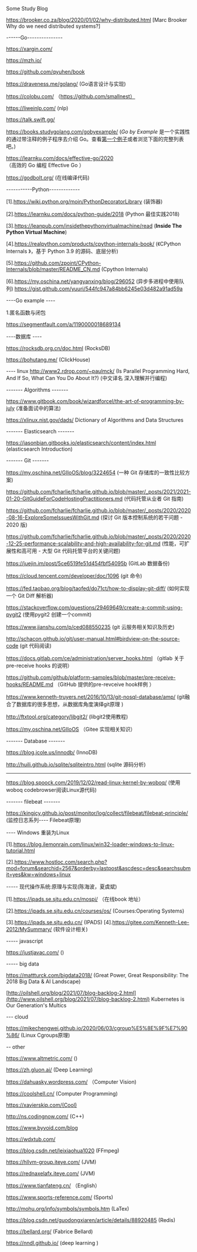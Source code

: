 Some Study Blog 

https://brooker.co.za/blog/2020/01/02/why-distributed.html  [Marc Brooker Why do we need distributed  systems?]

------Go---------------

https://xargin.com/

https://mzh.io/

https://github.com/qyuhen/book

https://draveness.me/golang/ (Go语言设计与实现)



https://colobu.com/ （https://github.com/smallnest）

https://liweinlp.com/ (nlp)



https://talk.swift.gg/



https://books.studygolang.com/gobyexample/ (*Go by Example* 是一个实践性的通过带注释的例子程序去介绍 Go。查看[第一个例子](https://books.studygolang.com/gobyexample/hello-world/)或者浏览下面的完整列表吧。)

https://learnku.com/docs/effective-go/2020 （高效的 Go 编程 Effective Go ）



https://godbolt.org/ (在线编译代码)



-----------Python-------------

[1].https://wiki.python.org/moin/PythonDecoratorLibrary (装饰器)

[2].https://learnku.com/docs/python-guide/2018 (Python 最佳实践2018)

[3].https://leanpub.com/insidethepythonvirtualmachine/read (**Inside The Python Virtual Machine**)

[4].https://realpython.com/products/cpython-internals-book/ (《CPython Internals 》，基于 Python 3.9 的源码、底层分析)

[5].https://github.com/zpoint/CPython-Internals/blob/master/README_CN.md (Cpython Internals)

[6].https://my.oschina.net/yangyanxing/blog/296052  (异步多进程中使用队列)   https://gist.github.com/yuuri/544fc947a84bb6245e03d482a91ad59a





----Go example ----

1.匿名函数与闭包

https://segmentfault.com/a/1190000018689134

----数据库 ---- 

https://rocksdb.org.cn/doc.html (RocksDB)

https://bohutang.me/  (ClickHouse)

---- linux 
http://www2.rdrop.com/~paulmck/ 
(Is Parallel Programming Hard, And If So, What Can You Do About It?)
(中文译名 深入理解并行编程)



------- Algorithms -------

https://www.gitbook.com/book/wizardforcel/the-art-of-programming-by-july  (准备面试中的算法)

https://xlinux.nist.gov/dads/ Dictionary of Algorithms and Data Structures



------- Elasticsearch  -------

https://jasonbian.gitbooks.io/elasticsearch/content/index.html (elasticsearch Introduction)

------- Git  -------

https://my.oschina.net/GIIoOS/blog/3224654 (一种 Git 存储库的一致性比较方案)

https://github.com/fcharlie/fcharlie.github.io/blob/master/_posts/2021/2021-01-20-GitGuideForCodeHostingPractitioners.md (代码托管从业者 Git 指南)

https://github.com/fcharlie/fcharlie.github.io/blob/master/_posts/2020/2020-08-16-ExploreSomeIssuesWithGit.md (探讨 Git 版本控制系统的若干问题 - 2020 版)

https://github.com/fcharlie/fcharlie.github.io/blob/master/_posts/2020/2020-12-25-performance-scalability-and-high-availability-for-git.md (性能，可扩展性和高可用 - 大型 Git 代码托管平台的关键问题) 

https://juejin.im/post/5ce6519fe51d454fbf54095b (GitLab 数据备份)

https://cloud.tencent.com/developer/doc/1096 (git 命令)

https://fed.taobao.org/blog/taofed/do71ct/how-to-display-git-diff/ (如何实现一个 Git Diff 解析器)

https://stackoverflow.com/questions/29469649/create-a-commit-using-pygit2 (使用pygit2 创建一个commit)

https://www.jianshu.com/p/ced088550235 (git 云服务相关知识及历史)

http://schacon.github.io/git/user-manual.html#birdview-on-the-source-code (git 代码阅读)

https://docs.gitlab.com/ce/administration/server_hooks.html  （gitlab 关于pre-receive hooks 的说明）

https://github.com/github/platform-samples/blob/master/pre-receive-hooks/README.md （GitHub 提供的pre-revceive hook样例 ）

https://www.kenneth-truyers.net/2016/10/13/git-nosql-database/amp/ (git融合了数据库的很多思想，从数据库角度演绎git原理 <Git as a NoSql database> )

http://ftxtool.org/category/libgit2/ (libgit2使用教程)

https://my.oschina.net/GIIoOS （Gitee 实现相关知识）

------- Database  -------

https://blog.jcole.us/innodb/ (InnoDB)

http://huili.github.io/sqlite/sqliteintro.html (sqlite 源码分析)


---------------------------------------

https://blog.spoock.com/2019/12/02/read-linux-kernel-by-woboq/  (使用woboq codebrowser阅读Linux源代码)


------- filebeat  -------


https://kingjcy.github.io/post/monitor/log/collect/filebeat/filebeat-principle/ (监控日志系列---- Filebeat原理)


---- Windows 重装为Linux

[1].https://blog.ilemonrain.com/linux/win32-loader-windows-to-linux-tutorial.html

[2].https://www.hostloc.com/search.php?mod=forum&searchid=2567&orderby=lastpost&ascdesc=desc&searchsubmit=yes&kw=windows+linux



----- 现代操作系统:原理与实现(陈海波，夏虞斌)

[1].https://ipads.se.sjtu.edu.cn/mospi/ （在线book 地址）

[2].https://ipads.se.sjtu.edu.cn/courses/os/ (Courses:Operating Systems)

[3].https://ipads.se.sjtu.edu.cn/ (IPADS)
[4].https://gitee.com/Kenneth-Lee-2012/MySummary/ (软件设计相关)



----- javascript

https://justjavac.com/ ()


----- big data

https://mattturck.com/bigdata2018/ (Great Power, Great Responsibility: The 2018 Big Data & AI Landscape)


[http://oilshell.org/blog/2021/07/blog-backlog-2.html](http://www.oilshell.org/blog/2021/07/blog-backlog-2.html)  Kubernetes is Our Generation's Multics 


--- cloud 

https://mikechengwei.github.io/2020/06/03/cgroup%E5%8E%9F%E7%90%86/ (Linux Cgroups原理)


-- other

https://www.altmetric.com/ ()

https://zh.gluon.ai/ (Deep Learning)

https://dahuasky.wordpress.com/ （Computer Vision)

https://coolshell.cn/ (Computer Programming)

https://xavierskip.com/(Cool)

http://ns.codingnow.com/ (C++)

https://www.byvoid.com/blog

https://wdxtub.com/

https://blog.csdn.net/leixiaohua1020 (FFmpeg)

https://hllvm-group.iteye.com/ (JVM)

https://rednaxelafx.iteye.com/ (JVM)

https://www.tianfateng.cn/ （English）

https://www.sports-reference.com/ (Sports)

http://mohu.org/info/symbols/symbols.htm (LaTex)

https://blog.csdn.net/guodongxiaren/article/details/88920485 (Redis)

https://bellard.org/ (Fabrice Bellard)

https://nndl.github.io/ (deep learning )

